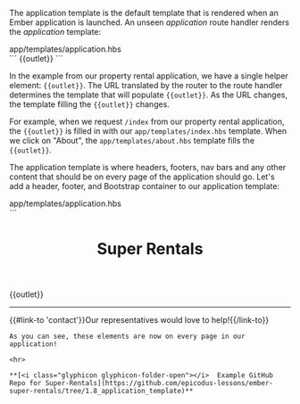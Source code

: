 The application template is the default template that is rendered when an Ember application is launched.  An unseen _application_ route handler renders the _application_ template:

<div class="filename">app/templates/application.hbs</div>
```
{{outlet}}
```

In the example from our property rental application, we have a single helper element:  `{{outlet}}`. The URL translated by the router to the route handler determines the template that will populate `{{outlet}}`.  As the URL changes, the template filling the `{{outlet}}` changes.  

For example, when we request `/index` from our property rental application, the `{{outlet}}` is filled in with our `app/templates/index.hbs` template.  When we click on "About", the `app/templates/about.hbs` template fills the `{{outlet}}`.

The application template is where headers, footers, nav bars and any other content that should be on every page of the application should go. Let's add a header, footer, and Bootstrap container to our application template:

<div class="filename">app/templates/application.hbs</div>
```
<div class="container">
  <header class = "jumbotron">
    <h1>Super Rentals</h1>
  </header>
    {{outlet}}
  <hr>
  <footer>
    {{#link-to 'contact'}}Our representatives would love to help!{{/link-to}}
  </footer>
</div>

```
As you can see, these elements are now on every page in our application!

<hr>

**[<i class="glyphicon glyphicon-folder-open"></i>  Example GitHub Repo for Super-Rentals](https://github.com/epicodus-lessons/ember-super-rentals/tree/1.8_application_template)**
